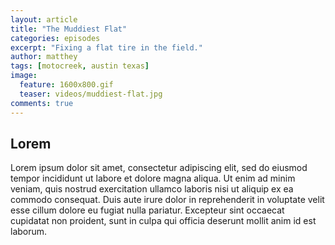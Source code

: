 ```yaml
---
layout: article
title: "The Muddiest Flat"
categories: episodes
excerpt: "Fixing a flat tire in the field."
author: matthey
tags: [motocreek, austin texas]
image:
  feature: 1600x800.gif
  teaser: videos/muddiest-flat.jpg
comments: true
---
```


## Lorem

<p>
Lorem ipsum dolor sit amet, consectetur adipiscing elit, sed do eiusmod tempor incididunt ut labore et dolore magna aliqua. Ut enim ad minim veniam, quis nostrud exercitation ullamco laboris nisi ut aliquip ex ea commodo consequat. Duis aute irure dolor in reprehenderit in voluptate velit esse cillum dolore eu fugiat nulla pariatur. Excepteur sint occaecat cupidatat non proident, sunt in culpa qui officia deserunt mollit anim id est laborum.
</p>
